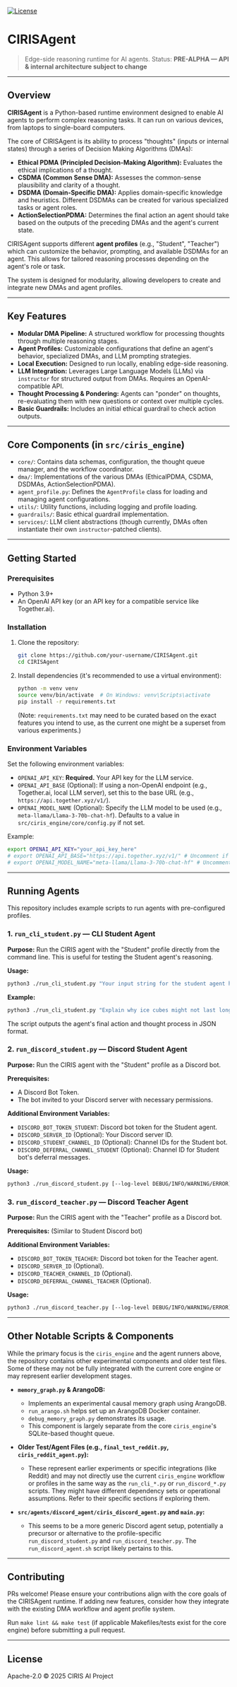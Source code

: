 [![License](https://img.shields.io/badge/License-Apache%202.0-blue.svg)](LICENSE)

# CIRISAgent

> Edge-side reasoning runtime for AI agents.
> Status: **PRE-ALPHA — API & internal architecture subject to change**

---

## Overview

**CIRISAgent** is a Python-based runtime environment designed to enable AI agents to perform complex reasoning tasks. It can run on various devices, from laptops to single-board computers.

The core of CIRISAgent is its ability to process "thoughts" (inputs or internal states) through a series of Decision Making Algorithms (DMAs):

*   **Ethical PDMA (Principled Decision-Making Algorithm):** Evaluates the ethical implications of a thought.
*   **CSDMA (Common Sense DMA):** Assesses the common-sense plausibility and clarity of a thought.
*   **DSDMA (Domain-Specific DMA):** Applies domain-specific knowledge and heuristics. Different DSDMAs can be created for various specialized tasks or agent roles.
*   **ActionSelectionPDMA:** Determines the final action an agent should take based on the outputs of the preceding DMAs and the agent's current state.

CIRISAgent supports different **agent profiles** (e.g., "Student", "Teacher") which can customize the behavior, prompting, and available DSDMAs for an agent. This allows for tailored reasoning processes depending on the agent's role or task.

The system is designed for modularity, allowing developers to create and integrate new DMAs and agent profiles.

---

## Key Features

*   **Modular DMA Pipeline:** A structured workflow for processing thoughts through multiple reasoning stages.
*   **Agent Profiles:** Customizable configurations that define an agent's behavior, specialized DMAs, and LLM prompting strategies.
*   **Local Execution:** Designed to run locally, enabling edge-side reasoning.
*   **LLM Integration:** Leverages Large Language Models (LLMs) via `instructor` for structured output from DMAs. Requires an OpenAI-compatible API.
*   **Thought Processing & Pondering:** Agents can "ponder" on thoughts, re-evaluating them with new questions or context over multiple cycles.
*   **Basic Guardrails:** Includes an initial ethical guardrail to check action outputs.

---

## Core Components (in `src/ciris_engine`)

*   `core/`: Contains data schemas, configuration, the thought queue manager, and the workflow coordinator.
*   `dma/`: Implementations of the various DMAs (EthicalPDMA, CSDMA, DSDMAs, ActionSelectionPDMA).
*   `agent_profile.py`: Defines the `AgentProfile` class for loading and managing agent configurations.
*   `utils/`: Utility functions, including logging and profile loading.
*   `guardrails/`: Basic ethical guardrail implementation.
*   `services/`: LLM client abstractions (though currently, DMAs often instantiate their own `instructor`-patched clients).

---

## Getting Started

### Prerequisites

*   Python 3.9+
*   An OpenAI API key (or an API key for a compatible service like Together.ai).

### Installation

1.  Clone the repository:
    ```bash
    git clone https://github.com/your-username/CIRISAgent.git
    cd CIRISAgent
    ```
2.  Install dependencies (it's recommended to use a virtual environment):
    ```bash
    python -m venv venv
    source venv/bin/activate  # On Windows: venv\Scripts\activate
    pip install -r requirements.txt
    ```
    (Note: `requirements.txt` may need to be curated based on the exact features you intend to use, as the current one might be a superset from various experiments.)

### Environment Variables

Set the following environment variables:

*   `OPENAI_API_KEY`: **Required.** Your API key for the LLM service.
*   `OPENAI_API_BASE` (Optional): If using a non-OpenAI endpoint (e.g., Together.ai, local LLM server), set this to the base URL (e.g., `https://api.together.xyz/v1/`).
*   `OPENAI_MODEL_NAME` (Optional): Specify the LLM model to be used (e.g., `meta-llama/Llama-3-70b-chat-hf`). Defaults to a value in `src/ciris_engine/core/config.py` if not set.

Example:
```bash
export OPENAI_API_KEY="your_api_key_here"
# export OPENAI_API_BASE="https://api.together.xyz/v1/" # Uncomment if using a custom endpoint
# export OPENAI_MODEL_NAME="meta-llama/Llama-3-70b-chat-hf" # Uncomment to specify a model
```

---

## Running Agents

This repository includes example scripts to run agents with pre-configured profiles.

### 1. `run_cli_student.py` — CLI Student Agent

**Purpose:**
Run the CIRIS agent with the "Student" profile directly from the command line. This is useful for testing the Student agent's reasoning.

**Usage:**
```bash
python3 ./run_cli_student.py "Your input string for the student agent here" [--log-level DEBUG/INFO/WARNING/ERROR]
```

**Example:**
```bash
python3 ./run_cli_student.py "Explain why ice cubes might not last long in a hot frying pan." --log-level INFO
```
The script outputs the agent's final action and thought process in JSON format.

### 2. `run_discord_student.py` — Discord Student Agent

**Purpose:**
Run the CIRIS agent with the "Student" profile as a Discord bot.

**Prerequisites:**
- A Discord Bot Token.
- The bot invited to your Discord server with necessary permissions.

**Additional Environment Variables:**
- `DISCORD_BOT_TOKEN_STUDENT`: Discord bot token for the Student agent.
- `DISCORD_SERVER_ID` (Optional): Your Discord server ID.
- `DISCORD_STUDENT_CHANNEL_ID` (Optional): Channel IDs for the Student bot.
- `DISCORD_DEFERRAL_CHANNEL_STUDENT` (Optional): Channel ID for Student bot's deferral messages.

**Usage:**
```bash
python3 ./run_discord_student.py [--log-level DEBUG/INFO/WARNING/ERROR]
```

### 3. `run_discord_teacher.py` — Discord Teacher Agent

**Purpose:**
Run the CIRIS agent with the "Teacher" profile as a Discord bot.

**Prerequisites:** (Similar to Student Discord bot)

**Additional Environment Variables:**
- `DISCORD_BOT_TOKEN_TEACHER`: Discord bot token for the Teacher agent.
- `DISCORD_SERVER_ID` (Optional).
- `DISCORD_TEACHER_CHANNEL_ID` (Optional).
- `DISCORD_DEFERRAL_CHANNEL_TEACHER` (Optional).

**Usage:**
```bash
python3 ./run_discord_teacher.py [--log-level DEBUG/INFO/WARNING/ERROR]
```

---
## Other Notable Scripts & Components

While the primary focus is the `ciris_engine` and the agent runners above, the repository contains other experimental components and older test files. Some of these may not be fully integrated with the current core engine or may represent earlier development stages.

*   **`memory_graph.py` & ArangoDB:**
    *   Implements an experimental causal memory graph using ArangoDB.
    *   `run_arango.sh` helps set up an ArangoDB Docker container.
    *   `debug_memory_graph.py` demonstrates its usage.
    *   This component is largely separate from the core `ciris_engine`'s SQLite-based thought queue.

*   **Older Test/Agent Files (e.g., `final_test_reddit.py`, `ciris_reddit_agent.py`):**
    *   These represent earlier experiments or specific integrations (like Reddit) and may not directly use the current `ciris_engine` workflow or profiles in the same way as the `run_cli_*.py` or `run_discord_*.py` scripts. They might have different dependency sets or operational assumptions. Refer to their specific sections if exploring them.

*   **`src/agents/discord_agent/ciris_discord_agent.py` and `main.py`:**
    *   This seems to be a more generic Discord agent setup, potentially a precursor or alternative to the profile-specific `run_discord_student.py` and `run_discord_teacher.py`. The `run_discord_agent.sh` script likely pertains to this.

---

## Contributing

PRs welcome! Please ensure your contributions align with the core goals of the CIRISAgent runtime. If adding new features, consider how they integrate with the existing DMA workflow and agent profile system.

Run `make lint && make test` (if applicable Makefiles/tests exist for the core engine) before submitting a pull request.

---

## License

Apache-2.0 © 2025 CIRIS AI Project
